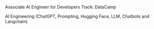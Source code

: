 Associate AI Engineer for Developers Track: DataCamp

AI Engineering (ChatGPT, Prompting, Hugging Face, LLM, Chatbots and Langchain)
